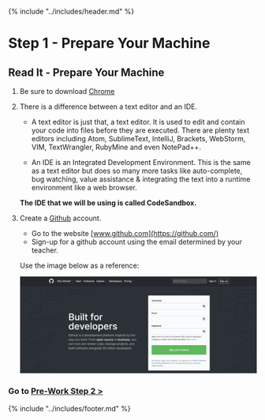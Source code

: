 {% include "../includes/header.md" %}

# Step 1 - Prepare Your Machine

## Read It - Prepare Your Machine

1. Be sure to download [Chrome](https://www.google.com/chrome/) 

1. There is a difference between a text editor and an IDE.  

    * A text editor is just that, a text editor. It is used to edit and contain your code into files before they are executed. There are plenty text editors including Atom, SublimeText, IntelliJ, Brackets, WebStorm, VIM, TextWrangler, RubyMine and even NotePad++. 

    * An IDE is an Integrated Development Environment. This is the same as a text editor but does so many more tasks like auto-complete, bug watching, value assistance & integrating the text into a runtime environment like a web browser.

    **The IDE that we will be using is called CodeSandbox.**

1. Create a [Github](https://github.com/) account.
    * Go to the website [www.github.com](https://github.com/)
    * Sign-up for a github account using the email determined by your teacher.

    Use the image below as a reference:

    ![alt text](../images/Github.png)




### Go to [Pre-Work Step 2 >](codeSandboxes-Prep.md)

{% include "../includes/footer.md" %}
